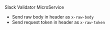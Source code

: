 Slack Validator MicroService

- Send raw body in header as `x-raw-body`
- Send request token in header as `x-raw-token`